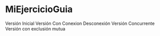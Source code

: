 # MiEjercicioGuia

Versión Inicial
Versión Con Conexion Desconexión
Versión Concurrente
Versión con exclusión mutua
